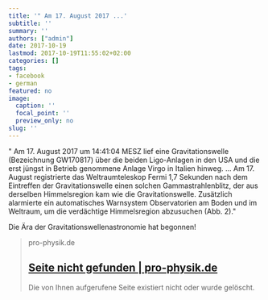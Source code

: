 ```yaml
---
title: '" Am 17. August 2017 ...'
subtitle: ''
summary: ''
authors: ["admin"]
date: 2017-10-19
lastmod: 2017-10-19T11:55:02+02:00
categories: []
tags:
- facebook
- german
featured: no
image:
  caption: ''
  focal_point: ''
  preview_only: no
slug: ''
---
```

" Am 17. August 2017 um 14:41:04 MESZ lief eine Gravitationswelle (Bezeichnung GW170817) über die beiden Ligo-Anlagen in den USA und die erst jüngst in Betrieb genommene Anlage Virgo in Italien hinweg. 
...
Am 17. August registrierte das Weltraumteleskop Fermi 1,7 Sekunden nach dem Eintreffen der Gravitationswelle einen solchen Gammastrahlenblitz, der aus derselben Himmelsregion kam wie die Gravitationswelle. Zusätzlich alarmierte ein automatisches Warnsystem Observatorien am Boden und im Weltraum, um die verdächtige Himmelsregion abzusuchen (Abb. 2)."

Die Ära der Gravitationswellenastronomie hat begonnen!
> pro-physik.de
> ## [Seite nicht gefunden | pro-physik.de](http://www.pro-physik.de/details/phiuznews/10664771/Gravitationswelle_von_einem_Gamma-Ray_Burst.html)
>
>Die von Ihnen aufgerufene Seite existiert nicht oder wurde gelöscht.


